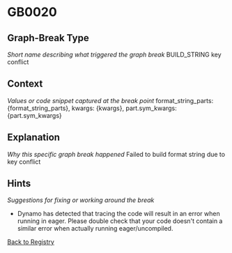 # GB0020

## Graph-Break Type
*Short name describing what triggered the graph break*
BUILD_STRING key conflict

## Context
*Values or code snippet captured at the break point*
format_string_parts: {format_string_parts}, kwargs: {kwargs}, part.sym_kwargs: {part.sym_kwargs}

## Explanation
*Why this specific graph break happened*
Failed to build format string due to key conflict

## Hints
*Suggestions for fixing or working around the break*
- Dynamo has detected that tracing the code will result in an error when running in eager. Please double check that your code doesn't contain a similar error when actually running eager/uncompiled.



[Back to Registry](../index.md)
